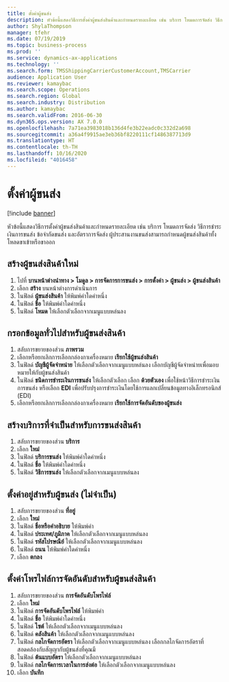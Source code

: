 ```yaml
---
title: ตั้งค่าผู้ขนส่ง
description: หัวข้อนี้แสดงวิธีการตั้งค่าผู้ขนส่งสินค้าและกำหนดรายละเอียด เช่น บริการ โหมดการจัดส่ง วิธีการชำระเงินการขนส่ง ข้อจำกัดขนส่ง และอัตราการจัดส่ง
author: ShylaThompson
manager: tfehr
ms.date: 07/19/2019
ms.topic: business-process
ms.prod: ''
ms.service: dynamics-ax-applications
ms.technology: ''
ms.search.form: TMSShippingCarrierCustomerAccount,TMSCarrier
audience: Application User
ms.reviewer: kamaybac
ms.search.scope: Operations
ms.search.region: Global
ms.search.industry: Distribution
ms.author: kamaybac
ms.search.validFrom: 2016-06-30
ms.dyn365.ops.version: AX 7.0.0
ms.openlocfilehash: 7a71ea3983018b136d4fe3b22eadc0c332d2a698
ms.sourcegitcommit: a36a4f9915ae3eb36bf8220111cf1486387713d9
ms.translationtype: HT
ms.contentlocale: th-TH
ms.lasthandoff: 10/16/2020
ms.locfileid: "4016458"
---
```

# <a name="set-up-shipping-carriers"></a>ตั้งค่าผู้ขนส่ง

[!include [banner](../../includes/banner.md)]

หัวข้อนี้แสดงวิธีการตั้งค่าผู้ขนส่งสินค้าและกำหนดรายละเอียด เช่น บริการ โหมดการจัดส่ง วิธีการชำระเงินการขนส่ง ข้อจำกัดขนส่ง และอัตราการจัดส่ง ผู้ประสานงานขนส่งสามารถกำหนดผู้ขนส่งสินค้าทั้งโหลดขาเข้าหรือขาออก


## <a name="create-a-new-shipping-carrier"></a>สร้างผู้ขนส่งสินค้าใหม่
1. ไปที่ **บานหน้าต่างนำทาง > โมดูล > การจัดการการขนส่ง > การตั้งค่า > ผู้ขนส่ง > ผู้ขนส่งสินค้า**
2. เลือก **สร้าง** บนหน้าต่างการดำเนินการ
3. ในฟิลด์ **ผู้ขนส่งสินค้า** ให้พิมพ์ค่าใดค่าหนึ่ง
4. ในฟิลด์ **ชื่อ** ให้พิมพ์ค่าใดค่าหนึ่ง
5. ในฟิลด์ **โหมด** ให้เลือกตัวเลือกจากเมนูแบบหล่นลง

## <a name="fill-in-the-general-information-for-the-shipping-carrier"></a>กรอกข้อมูลทั่วไปสำหรับผู้ขนส่งสินค้า
1. สลับการขยายของส่วน **ภาพรวม**
2. เลือกหรือยกเลิกการเลือกกล่องกาเครื่องหมาย **เรียกใช้ผู้ขนส่งสินค้า**
3. ในฟิลด์ **บัญชีผู้จัดจำหน่าย** ให้เลือกตัวเลือกจากเมนูแบบหล่นลง เลือกบัญชีผู้จัดจำหน่ายเพื่อมอบหมายให้กับผู้ขนส่งสินค้า  
4. ในฟิลด์ **ชนิดการชำระเงินการขนส่ง** ให้เลือกตัวเลือก เลือก **ด้วยตัวเอง** เพื่อใช้หน้าวิธีการชำระเงินการขนส่ง หรือเลือก **EDI** เพื่อปรับปรุงการชำระเงินโดยใช้การแลกเปลี่ยนข้อมูลทางอิเล็กทรอนิกส์ (EDI)  
5. เลือกหรือยกเลิกการเลือกกล่องกาเครื่องหมาย **เรียกใช้การจัดอันดับของผู้ขนส่ง**

## <a name="create-the-necessary-services-for-the-shipping-carrier"></a>สร้างบริการที่จำเป็นสำหรับการขนส่งสินค้า
1. สลับการขยายของส่วน **บริการ**
2. เลือก **ใหม่**
3. ในฟิลด์ **บริการขนส่ง** ให้พิมพ์ค่าใดค่าหนึ่ง
4. ในฟิลด์ **ชื่อ** ให้พิมพ์ค่าใดค่าหนึ่ง
5. ในฟิลด์ **วิธีการขนส่ง** ให้เลือกตัวเลือกจากเมนูแบบหล่นลง

## <a name="set-up-the-address-for-the-carrier-optional"></a>ตั้งค่าอยู่สำหรับผู้ขนส่ง (ไม่จำเป็น)
1. สลับการขยายของส่วน **ที่อยู่**
2. เลือก **ใหม่**
3. ในฟิลด์ **ชื่อหรือคำอธิบาย** ให้พิมพ์ค่า
4. ในฟิลด์ **ประเทศ/ภูมิภาค** ให้เลือกตัวเลือกจากเมนูแบบหล่นลง
5. ในฟิลด์ **รหัสไปรษณีย์** ให้เลือกตัวเลือกจากเมนูแบบหล่นลง
6. ในฟิลด์ **ถนน** ให้พิมพ์ค่าใดค่าหนึ่ง
7. เลือก **ตกลง**

## <a name="set-up-the-rating-profile-for-the-shipping-carrier"></a>ตั้งค่าโพรไฟล์การจัดอันดับสำหรับผู้ขนส่งสินค้า
1. สลับการขยายของส่วน **การจัดอันดับโพรไฟล์**
2. เลือก **ใหม่**
3. ในฟิลด์ **การจัดอันดับโพรไฟล์** ให้พิมพ์ค่า
4. ในฟิลด์ **ชื่อ** ให้พิมพ์ค่าใดค่าหนึ่ง
5. ในฟิลด์ **ไซต์** ให้เลือกตัวเลือกจากเมนูแบบหล่นลง
6. ในฟิลด์ **คลังสินค้า** ให้เลือกตัวเลือกจากเมนูแบบหล่นลง
7. ในฟิลด์ **กลไกจัดการอัตรา** ให้เลือกตัวเลือกจากเมนูแบบหล่นลง เลือกกลไกจัดการอัตราที่สอดคล้องกับสัญญากับผู้ขนส่งที่คุณมี  
8. ในฟิลด์ **ต้นแบบอัตรา** ให้เลือกตัวเลือกจากเมนูแบบหล่นลง
9. ในฟิลด์ **กลไกจัดการเวลาในการส่งต่อ** ให้เลือกตัวเลือกจากเมนูแบบหล่นลง
10. เลือก **บันทึก**

